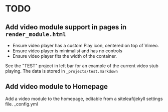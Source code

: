 # TODO

## Add video module support in pages in `render_module.html`

- Ensure video player has a custom Play icon, centered on top of Vimeo.
- Ensure video player is minimalist and has no controls
- Ensure video player fits the width of the container.

See the "TEST" project in left bar for an example of the current video stub playing. The data is stored in `_projects/test.markdown`

## Add video module to Homepage

Add a video module to the homepage, editable from a siteleaf/jekyll settings file. \_config.yml
